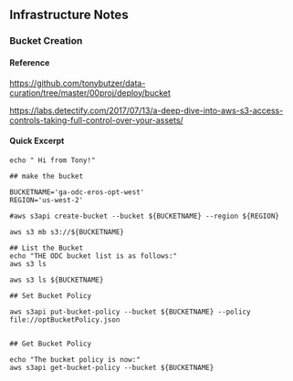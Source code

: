 ## Infrastructure Notes

### Bucket Creation

#### Reference

https://github.com/tonybutzer/data-curation/tree/master/00proj/deploy/bucket

https://labs.detectify.com/2017/07/13/a-deep-dive-into-aws-s3-access-controls-taking-full-control-over-your-assets/



#### Quick Excerpt

```
echo " Hi from Tony!"

## make the bucket

BUCKETNAME='ga-odc-eros-opt-west'
REGION='us-west-2'

#aws s3api create-bucket --bucket ${BUCKETNAME} --region ${REGION}

aws s3 mb s3://${BUCKETNAME}

## List the Bucket
echo "THE ODC bucket list is as follows:"
aws s3 ls

aws s3 ls ${BUCKETNAME}

## Set Bucket Policy

aws s3api put-bucket-policy --bucket ${BUCKETNAME} --policy file://optBucketPolicy.json


## Get Bucket Policy

echo "The bucket policy is now:"
aws s3api get-bucket-policy --bucket ${BUCKETNAME}
```
